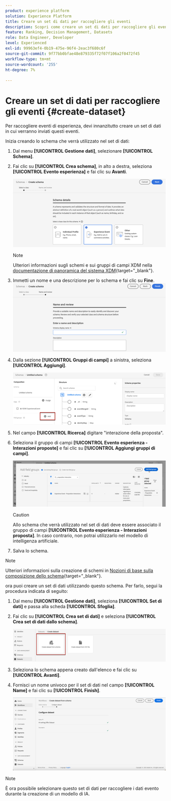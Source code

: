 ```yaml
---
product: experience platform
solution: Experience Platform
title: Creare un set di dati per raccogliere gli eventi
description: Scopri come creare un set di dati per raccogliere gli eventi
feature: Ranking, Decision Management, Datasets
role: Data Engineer, Developer
level: Experienced
exl-id: 99963ef4-0b19-475e-96f4-2eac3f680c6f
source-git-commit: 9f77bb0bfae48e879335f72f07f106a2f0472f45
workflow-type: tm+mt
source-wordcount: '255'
ht-degree: 7%

---
```


# Creare un set di dati per raccogliere gli eventi {#create-dataset}

Per raccogliere eventi di esperienza, devi innanzitutto creare un set di dati in cui verranno inviati questi eventi.

Inizia creando lo schema che verrà utilizzato nel set di dati:

1. Dal menu **[!UICONTROL Gestione dati]**, selezionare **[!UICONTROL Schema]**.

1. Fai clic su **[!UICONTROL Crea schema]**, in alto a destra, seleziona **[!UICONTROL Evento esperienza]** e fai clic su **Avanti**.

   ![](../../offers/assets/ai-ranking-xdm-event.png)

   >[!NOTE]
   >
   >Ulteriori informazioni sugli schemi e sui gruppi di campi XDM nella [documentazione di panoramica del sistema XDM](https://experienceleague.adobe.com/docs/experience-platform/xdm/home.html?lang=it){target="_blank"}.

1. Immetti un nome e una descrizione per lo schema e fai clic su **Fine**.
   ![](../../offers/assets/ai-ranking-xdm-event-2.png)

1. Dalla sezione **[!UICONTROL Gruppi di campi]** a sinistra, seleziona **[!UICONTROL Aggiungi]**.

   ![](../../offers/assets/ai-ranking-fields-groups.png)

1. Nel campo **[!UICONTROL Ricerca]** digitare &quot;interazione della proposta&quot;.

1. Seleziona il gruppo di campi **[!UICONTROL Evento esperienza - Interazioni proposte]** e fai clic su **[!UICONTROL Aggiungi gruppi di campi]**.

   ![](../../offers/assets/ai-ranking-add-field-group.png)

   >[!CAUTION]
   >
   >Allo schema che verrà utilizzato nel set di dati deve essere associato il gruppo di campi **[!UICONTROL Evento esperienza - Interazioni proposta]**. In caso contrario, non potrai utilizzarlo nel modello di intelligenza artificiale.

1. Salva lo schema.

>[!NOTE]
>
>Ulteriori informazioni sulla creazione di schemi in [Nozioni di base sulla composizione dello schema](https://experienceleague.adobe.com/docs/experience-platform/xdm/schema/composition.html?lang=it#understanding-schemas){target="_blank"}.

ora puoi creare un set di dati utilizzando questo schema. Per farlo, segui la procedura indicata di seguito:

1. Dal menu **[!UICONTROL Gestione dati]**, seleziona **[!UICONTROL Set di dati]** e passa alla scheda **[!UICONTROL Sfoglia]**.

1. Fai clic su **[!UICONTROL Crea set di dati]** e seleziona **[!UICONTROL Crea set di dati dallo schema]**.

   ![](../../offers/assets/ai-ranking-create-dataset-from-schema.png)

1. Seleziona lo schema appena creato dall&#39;elenco e fai clic su **[!UICONTROL Avanti]**.

1. Fornisci un nome univoco per il set di dati nel campo **[!UICONTROL Name]** e fai clic su **[!UICONTROL Finish]**.

   ![](../../offers/assets/ai-ranking-dataset-name.png)

>[!NOTE]
>
>È ora possibile selezionare questo set di dati per raccogliere i dati evento durante la creazione di un modello di IA<!--add link to Creat AI models section-->.

